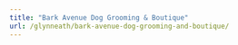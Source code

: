 ```yaml
---
title: "Bark Avenue Dog Grooming & Boutique"
url: /glynneath/bark-avenue-dog-grooming-and-boutique/
---
```

